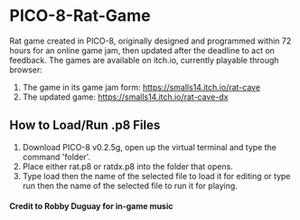 # PICO-8-Rat-Game
Rat game created in PICO-8, originally designed and programmed within 72 hours for an online game jam, then updated after the deadline to act on feedback. The games are available on itch.io, currently playable through browser:
1. The game in its game jam form: https://smalls14.itch.io/rat-cave
2. The updated game: https://smalls14.itch.io/rat-cave-dx

## How to Load/Run .p8 Files
1. Download PICO-8 v0.2.5g, open up the virtual terminal and type the command 'folder'.
2. Place either rat.p8 or ratdx.p8 into the folder that opens.
3. Type load then the name of the selected file to load it for editing or type run then the name of the selected file to run it for playing.

#### Credit to Robby Duguay for in-game music
